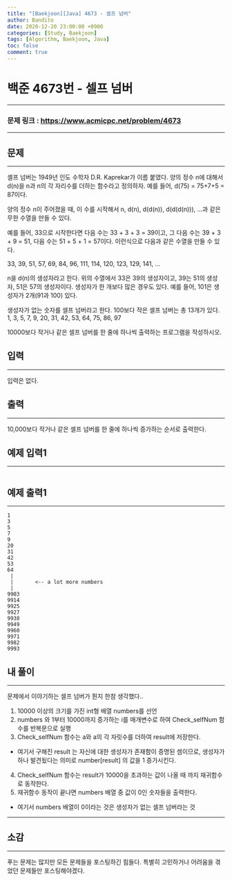 ```yaml
---
title: "[Baekjoon][Java] 4673 - 셀프 넘버"
author: Bandito
date: 2020-12-20 23:00:00 +0900
categories: [Study, Baekjoon]
tags: [Algorithm, Baekjoon, Java]
toc: false
comment: true
---
```


# 백준 4673번 - 셀프 넘버
***
### 문제 링크 : <https://www.acmicpc.net/problem/4673>

***

## 문제
***
셀프 넘버는 1949년 인도 수학자 D.R. Kaprekar가 이름 붙였다. 양의 정수 n에 대해서 d(n)을 n과 n의 각 자리수를 더하는 함수라고 정의하자. 예를 들어, d(75) = 75+7+5 = 87이다.

양의 정수 n이 주어졌을 때, 이 수를 시작해서 n, d(n), d(d(n)), d(d(d(n))), ...과 같은 무한 수열을 만들 수 있다.

예를 들어, 33으로 시작한다면 다음 수는 33 + 3 + 3 = 39이고, 그 다음 수는 39 + 3 + 9 = 51, 다음 수는 51 + 5 + 1 = 57이다. 이런식으로 다음과 같은 수열을 만들 수 있다.

33, 39, 51, 57, 69, 84, 96, 111, 114, 120, 123, 129, 141, ...

n을 d(n)의 생성자라고 한다. 위의 수열에서 33은 39의 생성자이고, 39는 51의 생성자, 51은 57의 생성자이다. 생성자가 한 개보다 많은 경우도 있다. 예를 들어, 101은 생성자가 2개(91과 100) 있다.

생성자가 없는 숫자를 셀프 넘버라고 한다. 100보다 작은 셀프 넘버는 총 13개가 있다. 1, 3, 5, 7, 9, 20, 31, 42, 53, 64, 75, 86, 97

10000보다 작거나 같은 셀프 넘버를 한 줄에 하나씩 출력하는 프로그램을 작성하시오.

## 입력
***
입력은 없다.   

## 출력
***
10,000보다 작거나 같은 셀프 넘버를 한 줄에 하나씩 증가하는 순서로 출력한다.   

## 예제 입력1
***
```console

```

## 예제 출력1
***
```console
1
3
5
7
9
20
31
42
53
64
 |
 |       <-- a lot more numbers
 |
9903
9914
9925
9927
9938
9949
9960
9971
9982
9993
```

## 내 풀이
***
문제에서 이야기하는 셀프 넘버가 뭔지 한참 생각했다..

1. 10000 이상의 크기를 가진 int형 배열 numbers를 선언
2. numbers 와 1부터 10000까지 증가하는 i를 매개변수로 하여 Check_selfNum 함수를 반복문으로 실행
3. Check_selfNum 함수는 a와 a의 각 자릿수를 더하여 result에 저장한다.
 + 여기서 구해진 result 는 자신에 대한 생성자가 존재함이 증명된 셈이므로, 생성자가 하나 발견됬다는 의미로 number[result] 의 값을 1 증가시킨다.
4. Check_selfNum 함수는 result가 10000을 초과하는 값이 나올 때 까지 재귀함수로 동작한다.
5. 재귀함수 동작이 끝나면 numbers 배열 중 값이 0인 숫자들을 출력한다.
 + 여기서 numbers 배열이 0이라는 것은 생성자가 없는 셀프 넘버라는 것


***
<script src="https://gist.github.com/Suppplier/4a9ae8ba70f30c0bcc843030acdf33bf.js"></script>

## 소감
***

푸는 문제는 많지만 모든 문제들을 포스팅하긴 힘들다. 특별히 고민하거나 어려움을 겪었던 문제들만 포스팅해야겠다.   
